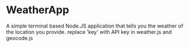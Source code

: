 # WeatherApp
A simple terminal based Node.JS application that tells you the weather of the location you provide.
replace 'key' with API key in weather.js and geocode.js